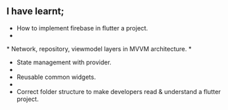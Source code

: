 ## I have learnt;

* How to implement firebase in flutter a project.
* 
* Network, repository, viewmodel layers in MVVM architecture.
* 
* State management with provider.
* 
* Reusable common widgets.
* 
* Correct folder structure to make developers read & understand a flutter project.

